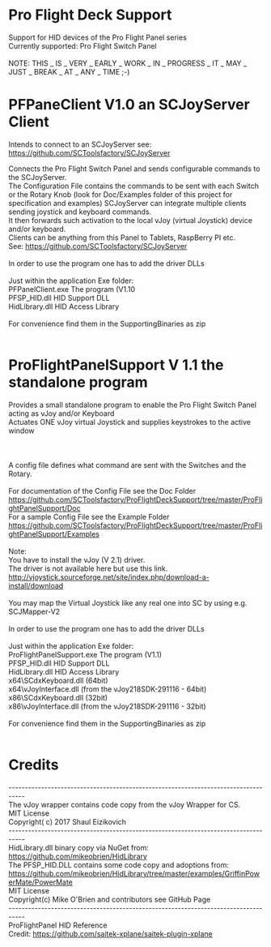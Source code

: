 # Pro Flight Deck Support<br>

Support for HID devices of the Pro Flight Panel series<br>
  Currently supported: Pro Flight Switch Panel<br>
<br>
NOTE: THIS _ IS _ VERY _ EARLY _ WORK _ IN _ PROGRESS _ IT _ MAY _ JUST _ BREAK _ AT _ ANY _ TIME ;-)<br>

# PFPaneClient V1.0 an SCJoyServer Client

Intends to connect to an SCJoyServer 
see: https://github.com/SCToolsfactory/SCJoyServer

Connects the Pro Flight Switch Panel and sends configurable commands to the SCJoyServer.<br> 
The Configuration File contains the commands to be sent with each Switch or the Rotary Knob (look for Doc/Examples folder of this project for specification and examples)
SCJoyServer can integrate multiple clients sending joystick and keyboard commands.<br>
It then forwards such activation to the local vJoy (virtual Joystick) device and/or keyboard. <br>
Clients can be anything from this Panel to Tablets, RaspBerry PI etc.<br>
See: https://github.com/SCToolsfactory/SCJoyServer <br>
<br>
In order to use the program one has to add the driver DLLs <br>
<br>
Just within the application Exe folder:<br>
PFPanelClient.exe            The program (V1.10<br>
PFSP_HID.dll                 HID Support DLL<br>
HidLibrary.dll               HID Access Library<br>
<br>
For convenience find them in the SupportingBinaries as zip<br>
<br>

# ProFlightPanelSupport V 1.1 the standalone program

Provides a small standalone program to enable the Pro Flight Switch Panel acting as vJoy and/or Keyboard<br>
Actuates ONE vJoy virtual Joystick and supplies keystrokes to the active window<br>
 <br>
 <br>
 <br>
 A config file defines what command are sent with the Switches and the Rotary.<br>
<br>
For documentation of the Config File see the Doc Folder<br>
https://github.com/SCToolsfactory/ProFlightDeckSupport/tree/master/ProFlightPanelSupport/Doc <br>
For a sample Config File see the Example Folder<br>
https://github.com/SCToolsfactory/ProFlightDeckSupport/tree/master/ProFlightPanelSupport/Examples <br>
 <br>
Note: <br>
You have to install the vJoy (V 2.1) driver.<br>
The driver is not available here but use this link.<br>
http://vjoystick.sourceforge.net/site/index.php/download-a-install/download    <br>
<br>
You may map the Virtual Joystick like any real one into SC by using e.g. SCJMapper-V2<br>
<br>
In order to use the program one has to add the driver DLLs <br>
<br>
Just within the application Exe folder:<br>
ProFlightPanelSupport.exe    The program (V1.1)<br>
PFSP_HID.dll                 HID Support DLL<br>
HidLibrary.dll               HID Access Library<br>
x64\SCdxKeyboard.dll   (64bit)<br>
x64\vJoyInterface.dll  (from the vJoy218SDK-291116 - 64bit)<br>
x86\SCdxKeyboard.dll   (32bit)<br>
x86\vJoyInterface.dll  (from the vJoy218SDK-291116 - 32bit)<br>
<br>
For convenience find them in the SupportingBinaries as zip<br>
<br>


# Credits

-----------------------------------------------------------------------------------<br>
The vJoy wrapper contains code copy from the vJoy Wrapper for CS.<br>
 MIT License<br>
 Copyright( c) 2017 Shaul Eizikovich<br>
-----------------------------------------------------------------------------------<br>
HidLibrary.dll binary copy via NuGet from:<br>
https://github.com/mikeobrien/HidLibrary  <br>
The PFSP_HID.DLL contains some code copy and adoptions from:<br>
https://github.com/mikeobrien/HidLibrary/tree/master/examples/GriffinPowerMate/PowerMate <br>
 MIT License<br>
 Copyright(c) Mike O'Brien and contributors see GitHub Page<br>
-----------------------------------------------------------------------------------<br>
ProFlightPanel HID Reference  <br>
 Credit: https://github.com/saitek-xplane/saitek-plugin-xplane <br>
<br>
<br>